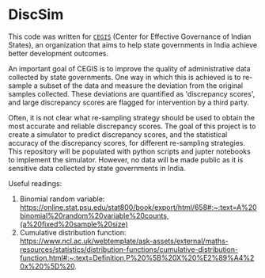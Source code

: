 # DiscSim

This code was written for [`CEGIS`](https://www.cegis.org/) (Center for Effective Governance of Indian States), an organization that aims to help state governments in India achieve better development outcomes. 

An important goal of CEGIS is to improve the quality of administrative data collected by state governments. One way in which this is achieved is to re-sample a subset of the data and measure the deviation from the original samples collected. These deviations are quantified as 'discrepancy scores', and large discrepancy scores are flagged for intervention by a third party.

Often, it is not clear what re-sampling strategy should be used to obtain the most accurate and reliable discrepancy scores. The goal of this project is to create a simulator to predict discrepancy scores, and the statistical accuracy of the discrepancy scores, for different re-sampling strategies. This repository will be populated with python scripts and jupter notebooks to implement the simulator. However, no data will be made public as it is sensitive data collected by state governments in India.

Useful readings: 
1. Binomial random variable: https://online.stat.psu.edu/stat800/book/export/html/658#:~:text=A%20binomial%20random%20variable%20counts,(a%20fixed%20sample%20size) 
2. Cumulative distribution function: https://www.ncl.ac.uk/webtemplate/ask-assets/external/maths-resources/statistics/distribution-functions/cumulative-distribution-function.html#:~:text=Definition,P%20%5B%20X%20%E2%89%A4%20x%20%5D%20. 
<RP Checking if my edits are getting committed>
<RP 6:20 PM 10/17/2023 edits>

Glossary
1. Subordinate: collector of original samples
2. Supervisor: collector of secondary samples (used to calculate discrepancy score)

To use the code in this repository, clone the repository and set up the anaconda environment using the `environment.yml` file. You can follow instructions [here](https://conda.io/projects/conda/en/latest/user-guide/tasks/manage-environments.html#creating-an-environment-from-an-environment-yml-file:~:text=%2D%2Dhelp.-,Creating%20an%20environment%20from%20an%20environment.yml%20file,-%EF%83%81).

A good starting point is to play with the jupyter notebooks in the `Scripts` folder:
1. `binomial_confidence.ipynb` models discrepancy scores of binary variables as a binomial distribution, and uses the model to predict the number of samples required to confidently classify subordinates into categories based on discrepancy score.
2. `Sample EDC data analysis.ipynb` uses dummy data from the education sector to calculate discrepancy scores using various methods, and asses the statistical significance of those discrepancy scores.
3. `sampling_strategy.ipynb` compares random sampling and ranked sampling of beneficiaries for discrepancy score calculation, using two different metrics - accuracy of discrepancy score, and efficacy of catching 'worst offender' subordinates.

To run a jupyter notebook, navigate to the directory containing the cloned repository in the terminal/command prompt. Type in the following commands (make sure you have set up the environment `discsim` using the `environment.yml` file as discussed above):
```python
>>>conda activate discsim
>>>jupyter notebook
```
This should open a browser tab in which you can navigate to the `Scripts` folder and click on any of the jupyter notebooks above to run them. Run the cells in order and make changes in the code to explore (for an introduction to jupyter notebooks, see [this page](https://realpython.com/jupyter-notebook-introduction/) (note that you don't need to install jupyter - it is already installed in the environment `discsim`).
